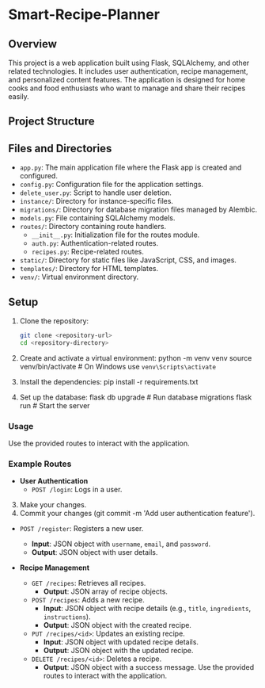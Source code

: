# Smart-Recipe-Planner

## Overview

This project is a web application built using Flask, SQLAlchemy, and other related technologies. It includes user authentication, recipe management, and personalized content features. The application is designed for home cooks and food enthusiasts who want to manage and share their recipes easily.

## Project Structure

## Files and Directories

- `app.py`: The main application file where the Flask app is created and configured.
- `config.py`: Configuration file for the application settings.
- `delete_user.py`: Script to handle user deletion.
- `instance/`: Directory for instance-specific files.
- `migrations/`: Directory for database migration files managed by Alembic.
- `models.py`: File containing SQLAlchemy models.
- `routes/`: Directory containing route handlers.
  - `__init__.py`: Initialization file for the routes module.
  - `auth.py`: Authentication-related routes.
  - `recipes.py`: Recipe-related routes.
- `static/`: Directory for static files like JavaScript, CSS, and images.
- `templates/`: Directory for HTML templates.
- `venv/`: Virtual environment directory.

## Setup

1. Clone the repository:
   ```sh
   git clone <repository-url>
   cd <repository-directory>

2. Create and activate a virtual environment:
   python -m venv venv
   source venv/bin/activate  # On Windows use `venv\Scripts\activate`

3. Install the dependencies:
   pip install -r requirements.txt

4. Set up the database:
   flask db upgrade  # Run database migrations
   flask run  # Start the server

### Usage
Use the provided routes to interact with the application.

### Example Routes

- **User Authentication**
  - `POST /login`: Logs in a user.
3. Make your changes.
4. Commit your changes (git commit -m 'Add user authentication feature').
  - `POST /register`: Registers a new user.
    - **Input**: JSON object with `username`, `email`, and `password`.
    - **Output**: JSON object with user details.

- **Recipe Management**
  - `GET /recipes`: Retrieves all recipes.
    - **Output**: JSON array of recipe objects.
  - `POST /recipes`: Adds a new recipe.
    - **Input**: JSON object with recipe details (e.g., `title`, `ingredients`, `instructions`).
    - **Output**: JSON object with the created recipe.
  - `PUT /recipes/<id>`: Updates an existing recipe.
    - **Input**: JSON object with updated recipe details.
    - **Output**: JSON object with the updated recipe.
  - `DELETE /recipes/<id>`: Deletes a recipe.
    - **Output**: JSON object with a success message.
Use the provided routes to interact with the application.
